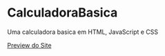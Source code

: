# CalculadoraBasica
Uma calculadora basica em HTML, JavaScript e CSS

[Preview do Site](https://doggrush.github.io/CalculadoraBasica/aula.html)
